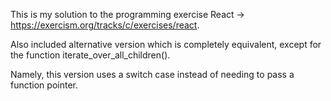 This is my solution to the programming exercise React -> <https://exercism.org/tracks/c/exercises/react>.


Also included alternative version which is completely equivalent, except for the function iterate_over_all_children().

Namely, this version uses a switch case instead of needing to pass a function pointer.

